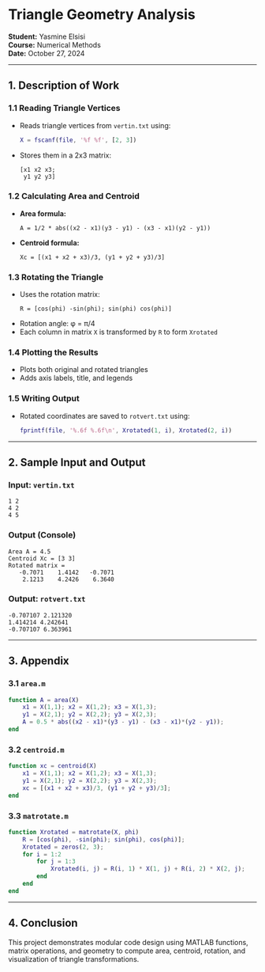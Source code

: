 #  Triangle Geometry Analysis

**Student:** Yasmine Elsisi  
**Course:** Numerical Methods  
**Date:** October 27, 2024  

---

## 1. Description of Work

### 1.1 Reading Triangle Vertices

- Reads triangle vertices from `vertin.txt` using:
  ```matlab
  X = fscanf(file, '%f %f', [2, 3])
  ```
- Stores them in a 2x3 matrix:
  ```
  [x1 x2 x3;
   y1 y2 y3]
  ```

### 1.2 Calculating Area and Centroid

- **Area formula:**
  ```
  A = 1/2 * abs((x2 - x1)(y3 - y1) - (x3 - x1)(y2 - y1))
  ```
- **Centroid formula:**
  ```
  Xc = [(x1 + x2 + x3)/3, (y1 + y2 + y3)/3]
  ```

### 1.3 Rotating the Triangle

- Uses the rotation matrix:
  ```
  R = [cos(phi) -sin(phi); sin(phi) cos(phi)]
  ```
- Rotation angle: φ = π/4
- Each column in matrix `X` is transformed by `R` to form `Xrotated`

### 1.4 Plotting the Results

- Plots both original and rotated triangles
- Adds axis labels, title, and legends

### 1.5 Writing Output

- Rotated coordinates are saved to `rotvert.txt` using:
  ```matlab
  fprintf(file, '%.6f %.6f\n', Xrotated(1, i), Xrotated(2, i))
  ```

---

## 2. Sample Input and Output

### Input: `vertin.txt`
```
1 2
4 2
4 5
```

### Output (Console)
```
Area A = 4.5
Centroid Xc = [3 3]
Rotated matrix =
   -0.7071    1.4142   -0.7071
    2.1213    4.2426    6.3640
```

### Output: `rotvert.txt`
```
-0.707107 2.121320
1.414214 4.242641
-0.707107 6.363961
```

---

## 3. Appendix

### 3.1 `area.m`
```matlab
function A = area(X)
    x1 = X(1,1); x2 = X(1,2); x3 = X(1,3);
    y1 = X(2,1); y2 = X(2,2); y3 = X(2,3);
    A = 0.5 * abs((x2 - x1)*(y3 - y1) - (x3 - x1)*(y2 - y1));
end
```

### 3.2 `centroid.m`
```matlab
function xc = centroid(X)
    x1 = X(1,1); x2 = X(1,2); x3 = X(1,3);
    y1 = X(2,1); y2 = X(2,2); y3 = X(2,3);
    xc = [(x1 + x2 + x3)/3, (y1 + y2 + y3)/3];
end
```

### 3.3 `matrotate.m`
```matlab
function Xrotated = matrotate(X, phi)
    R = [cos(phi), -sin(phi); sin(phi), cos(phi)];
    Xrotated = zeros(2, 3);
    for i = 1:2
        for j = 1:3
            Xrotated(i, j) = R(i, 1) * X(1, j) + R(i, 2) * X(2, j);
        end
    end
end
```

---

## 4. Conclusion

This project demonstrates modular code design using MATLAB functions, matrix operations, and geometry to compute area, centroid, rotation, and visualization of triangle transformations.
